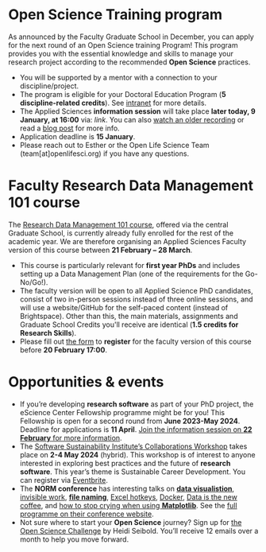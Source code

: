 # Open Science Training program

As announced by the Faculty Graduate School in December, you can apply for the next round of an Open Science training Program! 
This program provides you with the essential knowledge and skills to manage your research project according to the recommended **Open Science** practices. 
* You will be supported by a mentor with a connection to your discipline/project. 
* The program is eligible for your Doctoral Education Program (**5 discipline-related credits**). 
See [intranet](https://intranet.tudelft.nl/-/open-life-science-programme) for more details. 
* The Applied Sciences **information session** will take place **later today, 9 January, at 16:00** via: *link*. 
You can also [watch an older recording](https://youtu.be/rksUzRDFn20) or read a [blog post]( https://openlifesci.org/posts/2022/12/01/announcing-applications-for-ols-7/) for more info. 
* Application deadline is **15 January**. 
* Please reach out to Esther or the Open Life Science Team (team[at]openlifesci.org) if you have any questions.

# Faculty Research Data Management 101 course

The [Research Data Management 101 course](https://www.tudelft.nl/en/library/research-data-management/r/training-events/training-for-researchers/research-data-management-101), offered via the central Graduate School, is currently already fully enrolled for the rest of the academic year. 
We are therefore organising an Applied Sciences Faculty version of this course between **21 February – 28 March**. 
* This course is particularly relevant for **first year PhDs** and includes setting up a Data Management Plan (one of the requirements for the Go-No/Go!).
* The faculty version will be open to all Applied Science PhD candidates, consist of two in-person sessions instead of three online sessions, and will use a website/GitHub for the self-paced content (instead of Brightspace). 
Other than this, the main materials, assignments and Graduate School Credits you'll receive are identical (**1.5 credits for Research Skills**).
* Please fill out [the form](https://forms.microsoft.com/r/Rnv5nz6Cxd) to **register** for the faculty version of this course before **20 February 17:00**.

# Opportunities & events

* If you’re developing **research software** as part of your PhD project, the eScience Center Fellowship programme might be for you! 
This Fellowship is open for a second round from **June 2023-May 2024**. 
Deadline for applications is **11 April**. [Join the information session on **22 February** for more information](https://www.eventbrite.co.uk/e/the-escience-center-fellowship-programme-information-session-tickets-487430657217).
* The [Software Sustainability Institute’s Collaborations Workshop](https://software.ac.uk/cw23) takes place on **2-4 May 2024** (hybrid). 
This workshop is of interest to anyone interested in exploring best practices and the future of **research software**. 
This year’s theme is Sustainable Career Development. 
You can register via [Eventbrite](https://www.eventbrite.co.uk/e/collaborations-workshop-2023-cw23-collabw23-tickets-483692767087).
* The **NORM conference** has interesting talks on **[data visualistion](https://www.youtube.com/watch?v=MzaOivVxU8M)**, [invisible work](https://www.youtube.com/watch?v=HiF83i1OLOM), **[file naming](https://www.youtube.com/watch?v=ES1LTlnpLMk)**, [Excel hotkeys](https://youtu.be/HF0F4H8BNsE), [Docker](https://youtu.be/kx-SeGbkNPU), [Data is the new coffee]( https://youtu.be/GrQcVU-eapc), and [how to stop crying when using **Matplotlib**](https://youtu.be/vjQIaepijbE). 
See the [full programme on their conference website](https://normconf.com/).
* Not sure where to start your **Open Science** journey? 
Sign up for [the Open Science Challenge](https://heidiseibold.ck.page/opensciencechallenge) by Heidi Seibold. 
You’ll receive 12 emails over a month to help you move forward.


